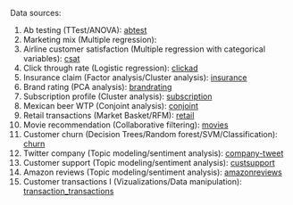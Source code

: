 Data sources:

1. Ab testing (TTest/ANOVA): [abtest](https://www.kaggle.com/datasets/chebotinaa/fast-food-marketing-campaign-ab-test?resource=download&select=WA_Marketing-Campaign.csv)
2. Marketing mix (Multiple regression):
3. Airline customer satisfaction (Multiple regression with categorical variables): [csat](https://www.kaggle.com/datasets/sjleshrac/airlines-customer-satisfaction)
4. Click through rate (Logistic regression): [clickad](https://www.kaggle.com/datasets/gabrielsantello/advertisement-click-on-ad)
5. Insurance claim (Factor analysis/Cluster analysis): [insurance](https://www.kaggle.com/code/itsnahm/insurance-claim-segmentation/input)
6. Brand rating (PCA analysis): [brandrating](https://github.com/python-marketing-research/python-marketing-research-1ed/tree/master)
7. Subscription profile (Cluster analysis): [subscription](https://github.com/python-marketing-research/python-marketing-research-1ed/tree/master)
8. Mexican beer WTP (Conjoint analysis): [conjoint](https://data.mendeley.com/datasets/8665r7htp4/2)
9. Retail transactions (Market Basket/RFM): [retail](https://www.kaggle.com/datasets/ulrikthygepedersen/online-retail-dataset)
10. Movie recommendation (Collaborative filtering): [movies](https://www.kaggle.com/code/ibtesama/getting-started-with-a-movie-recommendation-system)
11. Customer churn (Decision Trees/Random forest/SVM/Classification): [churn](https://www.kaggle.com/datasets/mathchi/churn-for-bank-customers)
12. Twitter company (Topic modeling/sentiment analysis): [company-tweet](https://www.kaggle.com/datasets/omermetinn/tweets-about-the-top-companies-from-2015-to-2020)
13. Customer support (Topic modeling/sentiment analysis): [custsupport](https://www.kaggle.com/datasets/thoughtvector/customer-support-on-twitter)
14. Amazon reviews (Topic modeling/sentiment analysis): [amazonreviews](https://www.kaggle.com/datasets/arhamrumi/amazon-product-reviews)
15. Customer transactions I (Vizualizations/Data manipulation): [transaction_transactions](https://www.kaggle.com/datasets/archit9406/customer-transaction-dataset?select=KPMG_VI_New_raw_data_update_final.xlsx)
